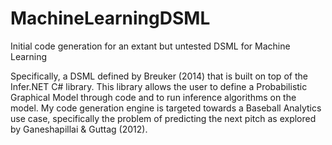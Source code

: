 # MachineLearningDSML
Initial code generation for an extant but untested DSML for Machine Learning

Specifically, a DSML defined by Breuker (2014) that is built on top of the Infer.NET C# library.
This library allows the user to define a Probabilistic Graphical Model through code and to run inference
algorithms on the model. My code generation engine is targeted towards a Baseball Analytics use case,
specifically the problem of predicting the next pitch as explored by Ganeshapillai & Guttag (2012).

